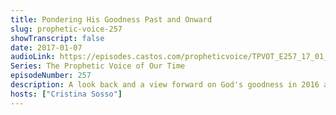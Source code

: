 ```yaml
---
title: Pondering His Goodness Past and Onward
slug: prophetic-voice-257
showTranscript: false
date: 2017-01-07
audioLink: https://episodes.castos.com/propheticvoice/TPVOT_E257_17_01_07-08_Pondering_His_Goodness_Past_and_Onward.mp3
Series: The Prophetic Voice of Our Time
episodeNumber: 257
description: A look back and a view forward on God's goodness in 2016 and 2017.
hosts: ["Cristina Sosso"]
---
```

